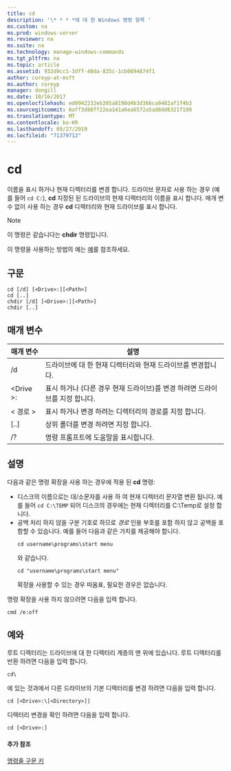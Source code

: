 ```yaml
---
title: cd
description: '\* * * *에 대 한 Windows 명령 항목 '
ms.custom: na
ms.prod: windows-server
ms.reviewer: na
ms.suite: na
ms.technology: manage-windows-commands
ms.tgt_pltfrm: na
ms.topic: article
ms.assetid: 932d9cc1-3dff-40da-835c-1cb0894874f1
author: coreyp-at-msft
ms.author: coreyp
manager: dongill
ms.date: 10/16/2017
ms.openlocfilehash: ed0942232eb205a8198d4b3d366ca9482af1f4b3
ms.sourcegitcommit: 6aff3d88ff22ea141a6ea6572a5ad8dd6321f199
ms.translationtype: MT
ms.contentlocale: ko-KR
ms.lasthandoff: 09/27/2019
ms.locfileid: "71379712"
---
```

# <a name="cd"></a>cd



이름을 표시 하거나 현재 디렉터리를 변경 합니다. 드라이브 문자로 사용 하는 경우 (예를 들어 `cd C:`), **cd** 지정된 된 드라이브의 현재 디렉터리의 이름을 표시 합니다. 매개 변수 없이 사용 하는 경우 **cd** 디렉터리와 현재 드라이브를 표시 합니다.

> [!NOTE]
> 이 명령은 같습니다는 **chdir** 명령입니다.

이 명령을 사용하는 방법의 예는 [예](#BKMK_examples)를 참조하세요.

## <a name="syntax"></a>구문

```
cd [/d] [<Drive>:][<Path>]
cd [..]
chdir [/d] [<Drive>:][<Path>]
chdir [..]
```

## <a name="parameters"></a>매개 변수

|매개 변수|설명|
|---------|-----------|
|/d|드라이브에 대 한 현재 디렉터리와 현재 드라이브를 변경합니다.|
|\<Drive >:|표시 하거나 (다른 경우 현재 드라이브)를 변경 하려면 드라이브를 지정 합니다.|
|\< 경로 >|표시 하거나 변경 하려는 디렉터리의 경로를 지정 합니다.|
|[..]|상위 폴더를 변경 하려면 지정 합니다.|
|/?|명령 프롬프트에 도움말을 표시합니다.|

## <a name="remarks"></a>설명

다음과 같은 명령 확장을 사용 하는 경우에 적용 된 **cd** 명령:
- 디스크의 이름으로는 대/소문자를 사용 하 여 현재 디렉터리 문자열 변환 됩니다. 예를 들어 `cd C:\TEMP` 되어 디스크의 경우에는 현재 디렉터리를 C:\Temp로 설정 합니다.
- 공백 처리 하지 않을 구분 기호로 하므로 *경로* 인용 부호를 포함 하지 않고 공백을 포함할 수 있습니다. 예를 들어 다음과 같은 가치를 제공해야 합니다.  
  ```
  cd username\programs\start menu
  ```  
  와 같습니다.  
  ```
  cd "username\programs\start menu"
  ```  
  확장을 사용할 수 있는 경우 따옴표, 필요한 경우은 없습니다.

명령 확장을 사용 하지 않으려면 다음을 입력 합니다.
```
cmd /e:off
```

## <a name="BKMK_examples"></a>예와

루트 디렉터리는 드라이브에 대 한 디렉터리 계층의 맨 위에 있습니다. 루트 디렉터리를 반환 하려면 다음을 입력 합니다.
```
cd\
```
에 있는 것과에서 다른 드라이브의 기본 디렉터리를 변경 하려면 다음을 입력 합니다.
```
cd [<Drive>:\[<Directory>]]
```
디렉터리 변경을 확인 하려면 다음을 입력 합니다.
```
cd [<Drive>:]
```

#### <a name="additional-references"></a>추가 참조

[명령줄 구문 키](command-line-syntax-key.md)